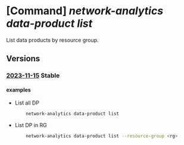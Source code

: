 # [Command] _network-analytics data-product list_

List data products by resource group.

## Versions

### [2023-11-15](/Resources/mgmt-plane/L3N1YnNjcmlwdGlvbnMve30vcHJvdmlkZXJzL21pY3Jvc29mdC5uZXR3b3JrYW5hbHl0aWNzL2RhdGFwcm9kdWN0cw==/2023-11-15.xml) **Stable**

<!-- mgmt-plane /subscriptions/{}/providers/microsoft.networkanalytics/dataproducts 2023-11-15 -->
<!-- mgmt-plane /subscriptions/{}/resourcegroups/{}/providers/microsoft.networkanalytics/dataproducts 2023-11-15 -->

#### examples

- List all DP
    ```bash
        network-analytics data-product list
    ```

- List DP in RG
    ```bash
        network-analytics data-product list --resource-group <rg>
    ```
